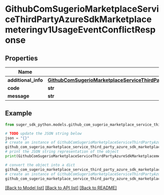 # GithubComSugerioMarketplaceServiceThirdPartyAzureSdkMarketplacemeteringv1UsageEventConflictResponse


## Properties

Name | Type | Description | Notes
------------ | ------------- | ------------- | -------------
**additional_info** | [**GithubComSugerioMarketplaceServiceThirdPartyAzureSdkMarketplacemeteringv1UsageEventConflictResponseAdditionalInfo**](GithubComSugerioMarketplaceServiceThirdPartyAzureSdkMarketplacemeteringv1UsageEventConflictResponseAdditionalInfo.md) |  | [optional] 
**code** | **str** |  | [optional] 
**message** | **str** |  | [optional] 

## Example

```python
from suger_sdk_python.models.github_com_sugerio_marketplace_service_third_party_azure_sdk_marketplacemeteringv1_usage_event_conflict_response import GithubComSugerioMarketplaceServiceThirdPartyAzureSdkMarketplacemeteringv1UsageEventConflictResponse

# TODO update the JSON string below
json = "{}"
# create an instance of GithubComSugerioMarketplaceServiceThirdPartyAzureSdkMarketplacemeteringv1UsageEventConflictResponse from a JSON string
github_com_sugerio_marketplace_service_third_party_azure_sdk_marketplacemeteringv1_usage_event_conflict_response_instance = GithubComSugerioMarketplaceServiceThirdPartyAzureSdkMarketplacemeteringv1UsageEventConflictResponse.from_json(json)
# print the JSON string representation of the object
print(GithubComSugerioMarketplaceServiceThirdPartyAzureSdkMarketplacemeteringv1UsageEventConflictResponse.to_json())

# convert the object into a dict
github_com_sugerio_marketplace_service_third_party_azure_sdk_marketplacemeteringv1_usage_event_conflict_response_dict = github_com_sugerio_marketplace_service_third_party_azure_sdk_marketplacemeteringv1_usage_event_conflict_response_instance.to_dict()
# create an instance of GithubComSugerioMarketplaceServiceThirdPartyAzureSdkMarketplacemeteringv1UsageEventConflictResponse from a dict
github_com_sugerio_marketplace_service_third_party_azure_sdk_marketplacemeteringv1_usage_event_conflict_response_from_dict = GithubComSugerioMarketplaceServiceThirdPartyAzureSdkMarketplacemeteringv1UsageEventConflictResponse.from_dict(github_com_sugerio_marketplace_service_third_party_azure_sdk_marketplacemeteringv1_usage_event_conflict_response_dict)
```
[[Back to Model list]](../README.md#documentation-for-models) [[Back to API list]](../README.md#documentation-for-api-endpoints) [[Back to README]](../README.md)


